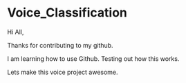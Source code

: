 # Voice_Classification
<p> Hi All, <p>
 Thanks for contributing to my github.<p>
 I am learning  how to use Github. Testing out how this works. <p>
 Lets make this voice project awesome.


</p>
  
 
